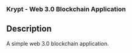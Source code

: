 ### Krypt - Web 3.0 Blockchain Application

## Description

A simple web 3.0 blockchain application.